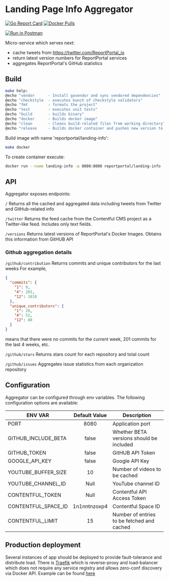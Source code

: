 # Landing Page Info Aggregator

[![Go Report Card](https://goreportcard.com/badge/github.com/reportportal/landing-aggregator)](https://goreportcard.com/report/github.com/reportportal/landing-aggregator)
[![Docker Pulls](https://img.shields.io/docker/pulls/reportportal/landing-aggregator.svg?maxAge=159200)](https://hub.docker.com/r/reportportal/landing-aggregator/)

[![Run in Postman](https://run.pstmn.io/button.svg)](https://app.getpostman.com/run-collection/39ce87bf716162454c2e)

Micro-service which serves next:

* cache tweets from https://twitter.com/ReportPortal_io
* return latest version numbers for ReportPortal services
* aggregates ReportPortal's GitHub statistics

## Build

```bash
make help:
@echo "vendor      - Install govendor and sync vendored dependencies"
@echo "checkstyle  - executes bunch of checkstyle validators"
@echo "fmt         - formats the project"
@echo "test        - executes unit tests"
@echo "build       - builds binary"
@echo "docker      - Builds docker image"
@echo "clean       - Cleans build-related files from working directory"
@echo "release     - Builds docker container and pushes new version to DockerHUB"
```

Build image with name 'reportportal/landing-info':

```bash
make docker
```

To create container execute:

```bash
docker run --name landing-info -p 8080:8080 reportportal/landing-info
```

## API

Aggregator exposes endpoints:

```/```
Returns all the cached and aggregated data including tweets from Twitter and GitHub-related info

```/twitter```
Returns the feed cache from the Contentful CMS project as a Twitter-like feed. Includes only text fields.

```/versions```
Returns latest versions of ReportPortal's Docker Images. Obtains this information from GitHUB API

### Github aggregation details

```/github/contribution```
Returns commits and unique contributors for the last weeks
For example,

```json
{
  "commits": {
    "1": 0,
    "4": 201,
    "12": 1018
  },
  "unique_contributors": {
    "1": 20,
    "4": 52,
    "12": 80
  }
}
```

means that there were no commits for the current week, 201 commits for the last 4 weeks, etc.

```/github/stars```
Returns stars count for each repository and total count

```/github/issues```
Aggregates issue statistics from each organization repository

## Configuration

Aggregator can be configured through env variables. The following configuration options are available:

| ENV VAR             | Default Value    | Description
| ------------------- |:----------------:|-----------------------------
| PORT                | 8080             | Application port
| GITHUB_INCLUDE_BETA | false            | Whether BETA versions should be included
| GITHUB_TOKEN        | false            | GitHUB API Token
| GOOGLE_API_KEY      | false            | Google API Key
| YOUTUBE_BUFFER_SIZE | 10               | Number of videos to be cached
| YOUTUBE_CHANNEL_ID  | Null             | YouTube channel ID
| CONTENTFUL_TOKEN    | Null             | Contentful API Access Token
| CONTENTFUL_SPACE_ID | 1n1nntnzoxp4     | Contentful Space ID
| CONTENTFUL_LIMIT    | 15               | Number of entries to be fetched and cached

## Production deployment

Several instances of app should be deployed to provide fault-tolerance and distribute load.
There is [Traefik](traefik.io) which is reverse-proxy and load-balancer which does not require any
service registry and allows zero-conf discovery via Docker API.
Example can be found [here](docker-compose.yml)
